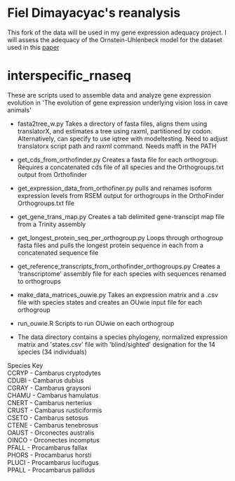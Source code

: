 # Fiel Dimayacyac's reanalysis

This fork of the data will be used in my gene expression adequacy project. I will assess the adequacy of the Ornstein-Uhlenbeck model for the dataset used in this [paper](https://academic.oup.com/mbe/article/35/8/2005/5000155)

# interspecific_rnaseq

These are scripts used to assemble data and analyze gene expression evolution in 'The evolution of gene expression underlying vision loss in cave animals'

* fasta2tree_w.py Takes a directory of fasta files, aligns them using translatorX, and estimates a tree using raxml, partitioned by codon. Alternatively, can specify to use iqtree with modeltesting. Need to adjust translatorx script path and raxml command. Needs mafft in the PATH
* get_cds_from_orthofinder.py Creates a fasta file for each orthogroup. Requires a concatenated cds file of all species and the Orthogroups.txt output from Orthofinder
* get_expression_data_from_orthofiner.py pulls and renames isoform expression levels from RSEM output for orthogroups in the OrthoFinder Orthogroups.txt file
* get_gene_trans_map.py Creates a tab delimited gene-transcipt map file from a Trinity assembly
* get_longest_protein_seq_per_orthogroup.py Loops through orthogroup fasta files and pulls the longest protein sequence in each from a concatenated sequence file
* get_reference_transcripts_from_orthofinder_orthogroups.py Creates a 'transcriptome' assembly file for each species with sequences renamed to orthogroups
* make_data_matrices_ouwie.py Takes an expression matrix and a .csv file with species states and creates an OUwie input file for each orthogroup
* run_ouwie.R Scripts to run OUwie on each orthogroup

* The data directory contains a species phylogeny, normalized expression matrix and 'states.csv' file with 'blind/sighted' designation for the 14 species (34 individuals)

Species Key  
CCRYP - Cambarus cryptodytes  
CDUBI - Cambarus dubius  
CGRAY - Cambarus graysoni  
CHAMU - Cambarus hamulatus  
CNERT - Cambarus nerterius  
CRUST - Cambarus rusticiformis  
CSETO - Cambarus setosus  
CTENE - Cambarus tenebrosus  
OAUST - Orconectes australis  
OINCO - Orconectes incomptus  
PFALL - Procambarus fallax  
PHORS - Procambarus horsti  
PLUCI - Procambarus lucifugus  
PPALL - Procambarus pallidus  

